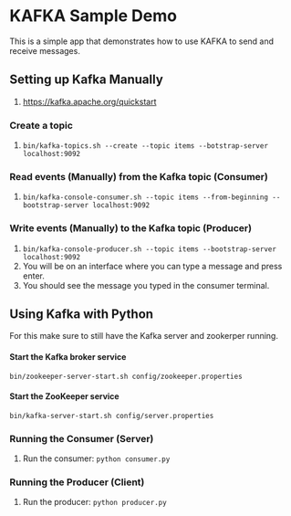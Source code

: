 # KAFKA Sample Demo
This is a simple app that demonstrates how to use KAFKA to send and receive messages.

## Setting up Kafka Manually
1. https://kafka.apache.org/quickstart

### Create a topic
1. `bin/kafka-topics.sh --create --topic items --botstrap-server localhost:9092`

### Read events (Manually) from the Kafka topic (Consumer)
1. `bin/kafka-console-consumer.sh --topic items --from-beginning --bootstrap-server localhost:9092`

### Write events (Manually) to the Kafka topic (Producer)
1. `bin/kafka-console-producer.sh --topic items --bootstrap-server localhost:9092`
2. You will be on an interface where you can type a message and press enter.
3. You should see the message you typed in the consumer terminal.

## Using Kafka with Python
For this make sure to still have the Kafka server and zookerper running.

#### Start the Kafka broker service
`bin/zookeeper-server-start.sh config/zookeeper.properties`

#### Start the ZooKeeper service
`bin/kafka-server-start.sh config/server.properties`

### Running the Consumer (Server)
1. Run the consumer: `python consumer.py`

### Running the Producer (Client)
1. Run the producer: `python producer.py`

